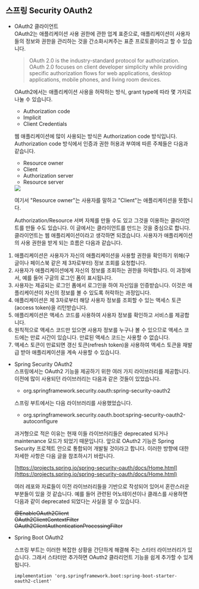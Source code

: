 ## 스프링 Security OAuth2
 
* OAuth2 클라이언트  
   OAuth2는 애플리케이션 사용 권한에 관한 업계 표준으로, 애플리케이션이 사용자들의 정보와 권한을 관리하는 것을 간소화시켜주는 표준 프로토콜이라고 할 수 있습니다. 
   >OAuth 2.0 is the industry-standard protocol for authorization. OAuth 2.0 focuses on client developer simplicity while providing specific authorization flows for web applications, desktop applications, mobile phones, and living room devices.
   
   OAuth2에서는 애플리케이션 사용을 허락하는 방식, grant type에 따라 몇 가지로 나눌 수 있습니다. 
   
   - Authorization code
   - Implicit
   - Client Credentials
   
   웹 애플리케이션에 많이 사용되는 방식은 Authorization code 방식입니다. Authorization code 방식에서 인증과 권한 허용과 부여에 따른 주체들은 다음과 같습니다.
   
   - Resource owner
   - Client
   - Authorization server
   - Resource server  
   
   <img src="https://github.com/kate-foo/SimpleSpringBoot/blob/oauth2/oauth2.PNG"/>
   
   여기서 "Resource owner"는 사용자를 말하고 "Client"는 애플리케이션을 뜻합니다.  
   
   Authorization/Resource 서버 자체를 만들 수도 있고 그것을 이용하는 클라이언트를 만들 수도 있습니다. 이 글에서는 클라이언트를 만드는 것을 중심으로 합니다. 클라이언트는 
   웹 애플리케이션이라고 생각하면 되겠습니다. 사용자가 애플리케이션의 사용 권한을 받게 되는 흐름은 다음과 같습니다.
   
1. 애플리케이션은 사용자가 자신의 애플리케이션을 사용할 권한을 확인하기 위해(구글이나 페이스북 같은 제 3자로부터) 정보 조회를 요청합니다.  
2. 사용자가 애플리케이션에게 자신의 정보를 조회하는 권한을 허락합니다. 이 과정에서, 예를 들어 구글의 로그인 폼이 표시됩니다.
3. 사용자는 제공되는 로그인 폼에서 로그인을 하여 자신임을 인증받습니다. 이것은 애플리케이션이 자신의 정보를 볼 수 있도록 허락하는 과정입니다.
4. 애플리케이션은 제 3자로부터 해당 사용자 정보를 조회할 수 있는 액세스 토큰(access token)을 리턴받습니다.
5. 애플리케이션은 액세스 코드를 사용하여 사용자 정보를 확인하고 서비스를 제공합니다.
6. 원칙적으로 액세스 코드만 있으면 사용자 정보를 누구나 볼 수 있으므로 액세스 코드에는 만료 시간이 있습니다. 만료된 액세스 코드는 사용할 수 없습니다.
7. 액세스 토큰이 만료되면 갱신 토큰(refresh token)을 사용하여 액세스 토큰을 재발급 받아 애플리케이션을 계속 사용할 수 있습니다.
   
* Spring Security OAuth2  
  스프링에서는 OAuth2 기능을 제공하기 위한 여러 가지 라이브러리를 제공합니다. 이전에 많이 사용되던 라이브러리는 다음과 같은 것들이 있었습니다.
  
  - org.springframework.security.oauth:spring-security-oauth2
  
  스프링 부트에서는 다음 라이브러리를 사용했었습니다.
  
  - org.springframework.security.oauth.boot:spring-security-oauth2-autoconfigure
  
  과거형으로 적은 이유는 현재 이들 라이브러리들은 deprecated 되거나 maintenance 모드가 되었기 때문입니다. 앞으로 OAuth2 기능은 Spring Security 프로젝트 안으로 
  통합되어 개발될 것이라고 합니다. 이러한 방향에 대한 자세한 사항은 다음 글을 참조하시기 바랍니다.
  
  [https://projects.spring.io/spring-security-oauth/docs/Home.html](https://projects.spring.io/spring-security-oauth/docs/Home.html)

  여러 레포와 자료들이 이전 라이브러리들을 기반으로 작성되어 있어서 혼란스러운 부분들이 있을 것 같습니다. 예를 들어 관련된 어노테이션이나 클래스를 사용하면 다음과 같이 deprecated 되었다는 사실을 
  알 수 있습니다.
  
  ~~@EnableOAuth2Client~~  
  ~~OAuth2ClientContextFilter~~  
  ~~OAuth2ClientAuthenticationProcessingFilter~~
  
* Spring Boot OAuth2    
  
  스프링 부트는 이러한 복잡한 상황을 간단하게 해결해 주는 스타터 라이브러리가 있습니다. 그래서 스타터만 추가하면 OAuth2 클라리언트 기능을 쉽게 추가할 수 있게 됩니다.  

   ```
   implementation 'org.springframework.boot:spring-boot-starter-oauth2-client'
   ```
    